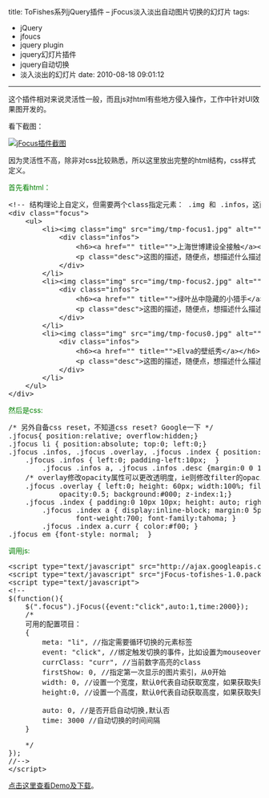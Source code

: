 title: ToFishes系列jQuery插件 – jFocus淡入淡出自动图片切换的幻灯片
tags:
  - jQuery
  - jfoucs
  - jquery plugin
  - jquery幻灯片插件
  - jquery自动切换
  - 淡入淡出的幻灯片
date: 2010-08-18 09:01:12
---

这个插件相对来说灵活性一般，而且js对html有些地方侵入操作，工作中针对UI效果图开发的。

看下截图：

[![jFocus插件截图](http://demo.cssor.com/jfocus/screenshot.jpg "jFocus插件截图")](http://demo.cssor.com/jfocus/ "查看jFocus淡入淡出幻灯片插件Demo及下载")

因为灵活性不高，除非对css比较熟悉，所以这里放出完整的html结构，css样式定义。

<span id="more-6"></span>

<span style="color: #008000;">首先看html：</span>

<pre class="brush:xml">&lt;!-- 结构理论上自定义，但需要两个class指定元素： .img 和 .infos，这两个不可少 --&gt;
&lt;div class="focus"&gt;
	&lt;ul&gt;
		&lt;li&gt;&lt;img class="img" src="img/tmp-focus1.jpg" alt="" /&gt;
			&lt;div class="infos"&gt;
				&lt;h6&gt;&lt;a href="" title=""&gt;上海世博建设全接触&lt;/a&gt;&lt;/h6&gt;
				&lt;p class="desc"&gt;这图的描述，随便点，想描述什么描述什么，但是是个简述，字数不要太多的好&lt;/p&gt;
			&lt;/div&gt;
		&lt;/li&gt;
		&lt;li&gt;&lt;img class="img" src="img/tmp-focus2.jpg" alt="" /&gt;
			&lt;div class="infos"&gt;
				&lt;h6&gt;&lt;a href="" title=""&gt;绿叶丛中隐藏的小猎手&lt;/a&gt;&lt;/h6&gt;
				&lt;p class="desc"&gt;这图的描述，随便点，想描述什么描述什么，但是是个简述，字数不要太多的好&lt;/p&gt;
			&lt;/div&gt;
		&lt;/li&gt;
		&lt;li&gt;&lt;img class="img" src="img/tmp-focus0.jpg" alt="" /&gt;
			&lt;div class="infos"&gt;
				&lt;h6&gt;&lt;a href="" title=""&gt;Elva的壁纸秀&lt;/a&gt;&lt;/h6&gt;
				&lt;p class="desc"&gt;这图的描述，随便点，想描述什么描述什么，但是是个简述，字数不要太多的好&lt;/p&gt;
			&lt;/div&gt;
		&lt;/li&gt;
	&lt;/ul&gt;
&lt;/div&gt;</pre>

<span style="color: #008000;">然后是css:</span>

<pre class="brush:css">/* 另外自备css reset，不知道css reset? Google一下 */
.jfocus{ position:relative; overflow:hidden;}
.jfocus li { position:absolute; top:0; left:0;}
.jfocus .infos, .jfocus .overlay, .jfocus .index { position:absolute; bottom:0;  z-index:2;  }
	.jfocus .infos { left:0; padding-left:10px;  }
		.jfocus .infos a, .jfocus .infos .desc {margin:0 0 10px;color:#ff0;}
	/* overlay修改opacity属性可以更改透明度，ie则修改filter的opacity */
	.jfocus .overlay { left:0; height: 60px; width:100%; filter:alpha(opacity=50);
			opacity:0.5; background:#000; z-index:1;}
	.jfocus .index { padding:0 10px 10px; height: auto; right:0; text-align:right; }
		.jfocus .index a { display:inline-block; margin:0 5px; color:#fff;
				font-weight:700; font-family:tahoma; }
		.jfocus .index a.curr { color:#f00; }
.jfocus em {font-style: normal;  }</pre>

<span style="color: #008000;">调用js:</span>

<pre class="brush:js">&lt;script type="text/javascript" src="http://ajax.googleapis.com/ajax/libs/jquery/1.3.2/jquery.min.js"&gt;&lt;/script&gt;
&lt;script type="text/javascript" src="jFocus-tofishes-1.0.pack.js"&gt;&lt;/script&gt;
&lt;script type="text/javascript"&gt;
&lt;!--
$(function(){
	$(".focus").jFocus({event:"click",auto:1,time:2000});
	/*
	可用的配置项目：
	{
		meta: "li", //指定需要循环切换的元素标签
		event: "click", //绑定触发切换的事件，比如设置为mouseover
		currClass: "curr", //当前数字高亮的class
		firstShow: 0, //指定第一次显示的图片索引，从0开始
		width: 0, //设置一个宽度，默认0代表自动获取宽度，如果获取失败可以尝试手动设置
		height:0, //设置一个高度，默认0代表自动获取高度，如果获取失败可以尝试手动设置

		auto: 0, //是否开启自动切换,默认否
		time: 3000 //自动切换的时间间隔
	}

	*/
});
//--&gt;
&lt;/script&gt;</pre>

[点击这里查看Demo及下载](http://demo.cssor.com/jfocus/ "ToFishes系列jQuery插件-jFocus淡入淡出的幻灯片")。